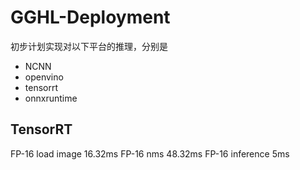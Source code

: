 # GGHL-Deployment
初步计划实现对以下平台的推理，分别是
- NCNN
- openvino
- tensorrt
- onnxruntime
## TensorRT
FP-16 load image 16.32ms
FP-16 nms 48.32ms
FP-16 inference 5ms
